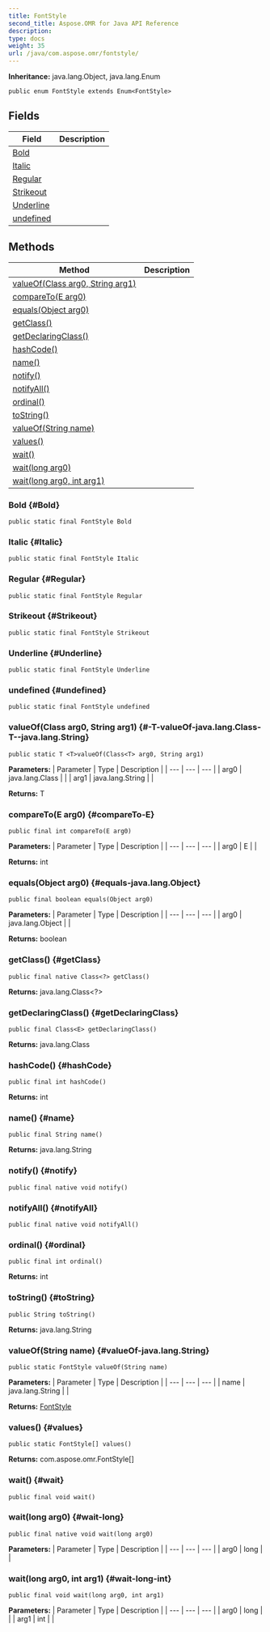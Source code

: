 ```yaml
---
title: FontStyle
second_title: Aspose.OMR for Java API Reference
description: 
type: docs
weight: 35
url: /java/com.aspose.omr/fontstyle/
---
```


**Inheritance:**
java.lang.Object, java.lang.Enum
```
public enum FontStyle extends Enum<FontStyle>
```
## Fields

| Field | Description |
| --- | --- |
| [Bold](#Bold) |  |
| [Italic](#Italic) |  |
| [Regular](#Regular) |  |
| [Strikeout](#Strikeout) |  |
| [Underline](#Underline) |  |
| [undefined](#undefined) |  |
## Methods

| Method | Description |
| --- | --- |
| [<T>valueOf(Class<T> arg0, String arg1)](#-T-valueOf-java.lang.Class-T--java.lang.String) |  |
| [compareTo(E arg0)](#compareTo-E) |  |
| [equals(Object arg0)](#equals-java.lang.Object) |  |
| [getClass()](#getClass) |  |
| [getDeclaringClass()](#getDeclaringClass) |  |
| [hashCode()](#hashCode) |  |
| [name()](#name) |  |
| [notify()](#notify) |  |
| [notifyAll()](#notifyAll) |  |
| [ordinal()](#ordinal) |  |
| [toString()](#toString) |  |
| [valueOf(String name)](#valueOf-java.lang.String) |  |
| [values()](#values) |  |
| [wait()](#wait) |  |
| [wait(long arg0)](#wait-long) |  |
| [wait(long arg0, int arg1)](#wait-long-int) |  |
### Bold {#Bold}
```
public static final FontStyle Bold
```


### Italic {#Italic}
```
public static final FontStyle Italic
```


### Regular {#Regular}
```
public static final FontStyle Regular
```


### Strikeout {#Strikeout}
```
public static final FontStyle Strikeout
```


### Underline {#Underline}
```
public static final FontStyle Underline
```


### undefined {#undefined}
```
public static final FontStyle undefined
```


### <T>valueOf(Class<T> arg0, String arg1) {#-T-valueOf-java.lang.Class-T--java.lang.String}
```
public static T <T>valueOf(Class<T> arg0, String arg1)
```




**Parameters:**
| Parameter | Type | Description |
| --- | --- | --- |
| arg0 | java.lang.Class<T> |  |
| arg1 | java.lang.String |  |

**Returns:**
T
### compareTo(E arg0) {#compareTo-E}
```
public final int compareTo(E arg0)
```




**Parameters:**
| Parameter | Type | Description |
| --- | --- | --- |
| arg0 | E |  |

**Returns:**
int
### equals(Object arg0) {#equals-java.lang.Object}
```
public final boolean equals(Object arg0)
```




**Parameters:**
| Parameter | Type | Description |
| --- | --- | --- |
| arg0 | java.lang.Object |  |

**Returns:**
boolean
### getClass() {#getClass}
```
public final native Class<?> getClass()
```




**Returns:**
java.lang.Class<?>
### getDeclaringClass() {#getDeclaringClass}
```
public final Class<E> getDeclaringClass()
```




**Returns:**
java.lang.Class<E>
### hashCode() {#hashCode}
```
public final int hashCode()
```




**Returns:**
int
### name() {#name}
```
public final String name()
```




**Returns:**
java.lang.String
### notify() {#notify}
```
public final native void notify()
```




### notifyAll() {#notifyAll}
```
public final native void notifyAll()
```




### ordinal() {#ordinal}
```
public final int ordinal()
```




**Returns:**
int
### toString() {#toString}
```
public String toString()
```




**Returns:**
java.lang.String
### valueOf(String name) {#valueOf-java.lang.String}
```
public static FontStyle valueOf(String name)
```




**Parameters:**
| Parameter | Type | Description |
| --- | --- | --- |
| name | java.lang.String |  |

**Returns:**
[FontStyle](../../com.aspose.omr/fontstyle/)
### values() {#values}
```
public static FontStyle[] values()
```




**Returns:**
com.aspose.omr.FontStyle[]
### wait() {#wait}
```
public final void wait()
```




### wait(long arg0) {#wait-long}
```
public final native void wait(long arg0)
```




**Parameters:**
| Parameter | Type | Description |
| --- | --- | --- |
| arg0 | long |  |

### wait(long arg0, int arg1) {#wait-long-int}
```
public final void wait(long arg0, int arg1)
```




**Parameters:**
| Parameter | Type | Description |
| --- | --- | --- |
| arg0 | long |  |
| arg1 | int |  |

